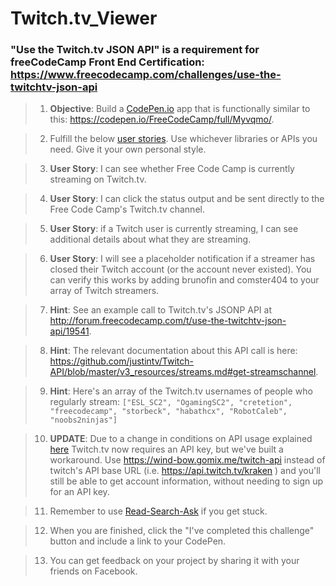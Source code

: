 # **Twitch.tv_Viewer**
### **"Use the Twitch.tv JSON API"** is a requirement for freeCodeCamp Front End Certification: https://www.freecodecamp.com/challenges/use-the-twitchtv-json-api

>1. **Objective**: Build a [CodePen.io]('https://codepen.io') app that is functionally similar to this: https://codepen.io/FreeCodeCamp/full/Myvqmo/.

>2. Fulfill the below [user stories]('https://en.wikipedia.org/wiki/User_story'). Use whichever libraries or APIs you need. Give it your own personal style.

>3. **User Story**: I can see whether Free Code Camp is currently streaming on Twitch.tv.

>4. **User Story**: I can click the status output and be sent directly to the Free Code Camp's Twitch.tv channel.

>5. **User Story**: if a Twitch user is currently streaming, I can see additional details about what they are streaming.

>6. **User Story**: I will see a placeholder notification if a streamer has closed their Twitch account (or the account never existed). You can verify this works by adding brunofin and comster404 to your array of Twitch streamers.

>7. **Hint**: See an example call to Twitch.tv's JSONP API at http://forum.freecodecamp.com/t/use-the-twitchtv-json-api/19541.

>8. **Hint**: The relevant documentation about this API call is here: https://github.com/justintv/Twitch-API/blob/master/v3_resources/streams.md#get-streamschannel.

>9. **Hint**: Here's an array of the Twitch.tv usernames of people who regularly stream: `["ESL_SC2", "OgamingSC2", "cretetion", "freecodecamp", "storbeck", "habathcx", "RobotCaleb", "noobs2ninjas"]`

>10. **UPDATE**: Due to a change in conditions on API usage explained [here]('https://blog.twitch.tv/client-id-required-for-kraken-api-calls-afbb8e95f843#.f8hipkht1') Twitch.tv now requires an API key, but we've built a workaround. Use https://wind-bow.gomix.me/twitch-api instead of twitch's API base URL (i.e. https://api.twitch.tv/kraken ) and you'll still be able to get account information, without needing to sign up for an API key.

>11. Remember to use [Read-Search-Ask]('https://github.com/FreeCodeCamp/freecodecamp/wiki/FreeCodeCamp-Get-Help') if you get stuck.

>12. When you are finished, click the "I've completed this challenge" button and include a link to your CodePen.

>13. You can get feedback on your project by sharing it with your friends on Facebook.
